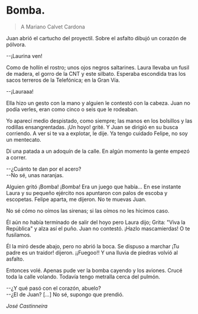 # Bomba.

> A Mariano Calvet Cardona

Juan abrió el cartucho del proyectil. Sobre el asfalto dibujó un corazón de pólvora.

--¡Laurina ven!

Como de hollı́n el rostro; unos ojos negros saltarines. Laura llevaba un fusil de madera, el gorro
de la CNT y este silbato. Esperaba escondida tras los sacos terreros de la Telefónica; en la Gran
Vı́a.

--¡Lauraaa!

Ella hizo un gesto con la mano y alguien le contestó con la cabeza. Juan no podı́a verles, eran
como cinco o seis que le rodeaban.

Yo aparecı́ medio despistado, como siempre; las manos en los bolsillos y las rodillas ensangrentadas.
¡Un hoyo! grité. Y Juan se dirigió en su busca corriendo. A ver si te va a explotar, le dije. Ya tengo
cuidado Felipe, no soy un mentecato.

Dı́ una patada a un adoquı́n de la calle. En algún momento la gente empezó a correr.

--¿Cuánto te dan por el acero?  
--No sé, unas naranjas.

Alguien gritó ¡Bomba! ¡Bomba! Era un juego que habı́a... En ese instante Laura y su pequeño
ejército nos apuntaron con palos de escoba y escopetas. Felipe aparta, me dijeron. No te muevas
Juan.

No sé cómo no oı́mos las sirenas; si las oı́mos no les hicimos caso.

Él aún no habı́a terminado de salir del hoyo pero Laura dijo; Grita: "Viva la República" y alza ası́
el puño. Juan no contestó. ¡Hazlo mascamierdas! O te fusilamos.

Él la miró desde abajo, pero no abrió la boca. Se dispuso a marchar ¡Tu padre es un traidor! dijeron.
¡¡Fuegoo!! Y una lluvia de piedras volvió al asfalto.

Entonces volé. Apenas pude ver la bomba cayendo y los aviones. Crucé toda la calle volando.
Todavı́a tengo metralla cerca del pulmón.

--¿Y qué pasó con el corazón, abuelo?  
--¿El de Juan? [...] No sé, supongo que prendió.

*José Castinneira*

